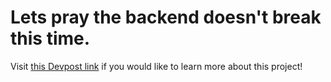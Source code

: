 # Lets pray the backend doesn't break this time.

Visit [this Devpost link](https://devpost.com/software/quickiehub) if you would like to learn more about this project!
